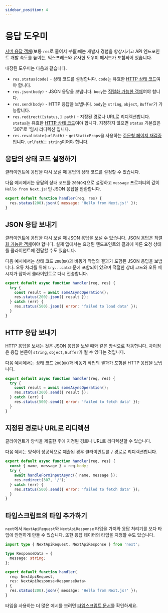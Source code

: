 ```yaml
---
sidebar_position: 4
---
```


# 응답 도우미

[서버 응답 객체](https://nodejs.org/api/http.html#http_class_http_serverresponse)(보통 `res`로 줄여서 부름)에는 개발자 경험을 향상시키고 API 엔드포인트 개발 속도를 높이는, 익스프레스와 유사한 도우미 메서드가 포함되어 있습니다.

내장된 도우미는 다음과 같습니다.

- `res.status(code)` - 상태 코드를 설정합니다. `code`는 유효한 [HTTP 상태 코드](https://en.wikipedia.org/wiki/List_of_HTTP_status_codes)여야 합니다.
- `res.json(body)` - JSON 응답을 보냅니다. `body`는 [직렬화 가능한 객체](https://developer.mozilla.org/en-US/docs/Glossary/Serialization)여야 합니다.
- `res.send(body)` - HTTP 응답을 보냅니다. `body`는 `string`, `object`, `Buffer`가 가능합니다.
- `res.redirect([status,] path)` - 지정된 경로나 URL로 리디렉션합니다. `status`는 유효한 [HTTP 상태 코드](https://en.wikipedia.org/wiki/List_of_HTTP_status_codes)여야 합니다. 지정하지 않으면 `status` 기본값은 '307'로 '임시 리디렉션'입니다.
- `res.revalidate(urlPath)` - `getStaticProps`을 사용하는 [주문형 페이지 재검증](../basic-features/data-fetching/incremental-static-regeneration.md#주문형-재검증)입니다. `urlPath`는 `string`이어야 합니다.

## 응답의 상태 코드 설정하기

클라이언트에 응답을 다시 보낼 때 응답의 상태 코드를 설정할 수 있습니다.

다음 예시에서는 응답의 상태 코드를 `200`(`OK`)으로 설정하고 `message` 프로퍼티의 값이 `Hello from Next.js!`인 JSON 응답을 반환합니다.

```js
export default function handler(req, res) {
  res.status(200).json({ message: 'Hello from Next.js!' });
}
```

## JSON 응답 보내기

클라이언트에 응답을 다시 보낼 때 JSON 응답을 보낼 수 있습니다. JSON 응답은 [직렬화 가능한 객체](https://developer.mozilla.org/en-US/docs/Glossary/Serialization)여야 합니다. 실제 앱에서는 요청된 엔드포인트의 결과에 따른 요청 상태를 클라이언트에 전달할 수도 있습니다.

다음 예시에서는 상태 코드 `200`(`OK`)과 비동기 작업의 결과가 포함된 JSON 응답을 보냅니다. 오류 처리를 위해 `try...catch`문에 포함되어 있으며 적절한 상태 코드와 오류 메시지가 잡아서 클라이언트로 다시 전송합니다.

```js
export default async function handler(req, res) {
  try {
    const result = await someAsyncOperation();
    res.status(200).json({ result });
  } catch (err) {
    res.status(500).json({ error: 'failed to load data' });
  }
}
```

## HTTP 응답 보내기

HTTP 응답을 보내는 것은 JSON 응답을 보낼 때와 같은 방식으로 작동합니다. 차이점은 응답 본문이 `string`, `object`, `Buffer`가 될 수 있다는 것입니다.

다음 예시에서는 상태 코드 `200`(`OK`)과 비동기 작업의 결과가 포함된 HTTP 응답을 보냅니다.

```js
export default async function handler(req, res) {
  try {
    const result = await someAsyncOperation();
    res.status(200).send({ result });
  } catch (err) {
    res.status(500).send({ error: 'failed to fetch data' });
  }
}
```

## 지정된 경로나 URL로 리디렉션

클라이언트가 양식을 제출한 후에 지정된 경로나 URL로 리디렉션할 수 있습니다.

다음 예시는 양식이 성공적으로 제출된 경우 클라이언트를 `/` 경로로 리디렉션합니다.

```js
export default async function handler(req, res) {
  const { name, message } = req.body;
  try {
    await handleFormInputAsync({ name, message });
    res.redirect(307, '/');
  } catch (err) {
    res.status(500).send({ error: 'failed to fetch data' });
  }
}
```

## 타입스크립트의 타입 추가하기

`next`에서 `NextApiRequest`와 `NextApiResponse` 타입을 가져와 응답 처리기를 보다 타입에 안전하게 만들 수 있습니다. 또한 응답 데이터의 타입을 지정할 수도 있습니다.

```ts
import type { NextApiRequest, NextApiResponse } from 'next';

type ResponseData = {
  message: string;
};

export default function handler(
  req: NextApiRequest,
  res: NextApiResponse<ResponseData>
) {
  res.status(200).json({ message: 'Hello from Next.js!' });
}
```

타입을 사용하는 더 많은 예시를 보려면 [타입스크립트 문서](https://nextjs.org/docs/basic-features/typescript#api-routes)를 확인하세요.
